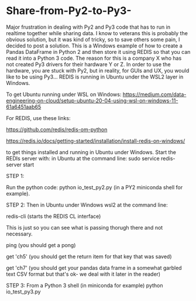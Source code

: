 # Share-from-Py2-to-Py3-

Major frustration in dealing with Py2 and Py3 code that has to run in realtime together while sharing data. I know to veterans this is probably the obvious solution, but it was kind of tricky, so to save others some pain, I decided to post a solution. This is a Windows example of how to create a Pandas DataFrame in Python 2 and then store it using REDIS so that you can read it into a Python 3 code. The reason for this is a company X who has not created Py3 drivers for their hardware Y or Z. In order to use the hardware, you are stuck with Py2, but in reality, for GUIs and UX, you would like to be using Py3... REDIS is running in Ubuntu under the WSL2 layer in Windows.

To get Ubuntu running under WSL on Windows:
https://medium.com/data-engineering-on-cloud/setup-ubuntu-20-04-using-wsl-on-windows-11-61a6451aab65

For REDIS, use these links:

https://github.com/redis/redis-om-python

https://redis.io/docs/getting-started/installation/install-redis-on-windows/

to get things installed and running in Ubuntu under Windows. 
Start the REDIs server with:
in Ubuntu at the command line:
 <Ubunutu> sudo service redis-server start


STEP 1: 

Run the python code:
<py2> python io_test_py2.py
(in a PY2 miniconda shell for example).


STEP 2:
Then in Ubuntu under Windows wsl2 at the command line:

<Ubunutu> redis-cli
 (starts the REDIS CL interface)
 
 This is just so you can see what is passing thorugh there and not necessary. 
 
<Ubunutu>  ping
 (you should get a pong)
 
<Ubunutu> get 'ch5'
 (you should get the return item for that key that was saved)
 
 <Ubunutu> get 'ch7'
 (you should get your pandas data frame in a somewhat garbled text CSV format but that's ok- we deal with it later in the reader)
 
STEP 3:
From a Python 3 shell (in miniconda for example)
<py3> python io_test_py3.py

